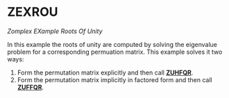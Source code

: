 # ZEXROU #
_Zomplex EXample Roots Of Unity_

In this example the roots of unity are computed by solving the eigenvalue problem for a corresponding permuation matrix. This example solves it two ways:
 1. Form the permutation matrix explicitly and then call [__ZUHFQR__]().
 2. Form the permutation matrix implicitly in factored form and then call [__ZUFFQR__]().

